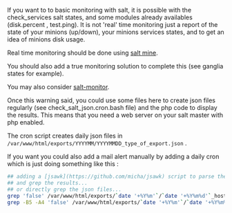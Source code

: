 If you want to to basic monitoring with salt, it is possible with the check_services salt states, and some modules already availables (disk.percent , test.ping). It is not 'real' time monitoring just a report of the state of your minions (up/down), your minions services states, and to get an idea of minions disk usage.

Real time monitoring should be done using [salt mine](https://docs.saltstack.com/en/latest/topics/mine/).

You should also add a true monitoring solution to complete this (see ganglia states for example).

You may also consider [salt-monitor](https://github.com/thatch45/salt-monitor).

Once this warning said, you could use some files here to create json files regularly (see check_salt_json.cron.bash file) and the php code to display the results. This means that you need a web server on your salt master with php enabled.

The cron script creates daily json files in ``` /var/www/html/exports/YYYYMM/YYYYMMDD_type_of_export.json ``` .

If you want you could also add a mail alert manually by adding a daily cron which is just doing something like this :

```bash
## adding a [jsawk](https://github.com/micha/jsawk) script to parse the content of your json files 
## and grep the results...
## or directly grep the json files...
grep 'false' /var/www/html/exports/`date '+%Y%m'`/`date '+%Y%m%d'`_hosts_status.json
grep -B5 -A4 'false' /var/www/html/exports/`date '+%Y%m'`/`date '+%Y%m%d'`_services.json
```
